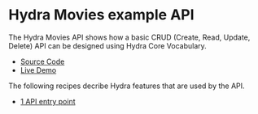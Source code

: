 # Hydra Movies example API

The Hydra Movies API shows how a basic CRUD (Create, Read, Update, Delete) API can be designed using Hydra Core Vocabulary.

  * [Source Code](https://github.com/HydraCG/api-examples/tree/master/movies)
  * [Live Demo](https://hydra-movies.herokuapp.com/)

The following recipes decribe Hydra features that are used by the API.

  * [1 API entry point](1.entry-point.md)

